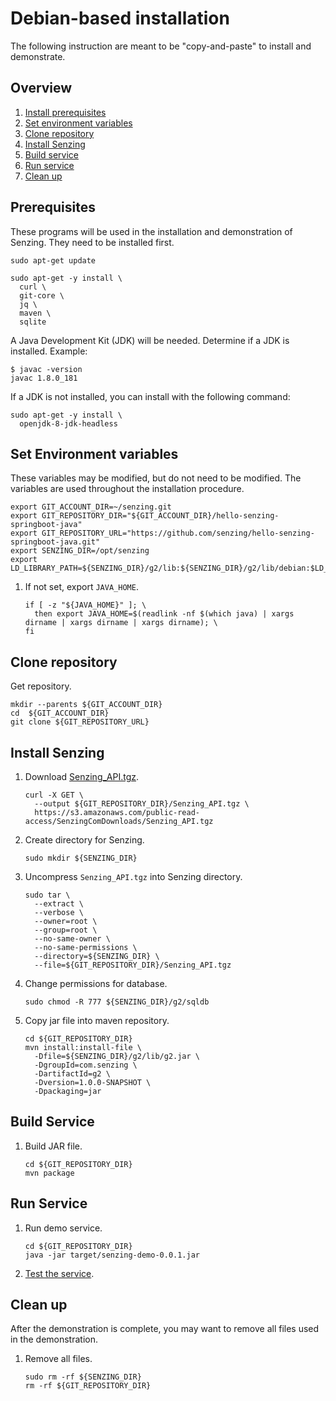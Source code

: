 # Debian-based installation

The following instruction are meant to be "copy-and-paste" to install and demonstrate.

## Overview

1. [Install prerequisites](#prerequisites)
1. [Set environment variables](#set-environment-variables)
1. [Clone repository](#clone-repository)
1. [Install Senzing](#install-senzing)
1. [Build service](#build-service)
1. [Run service](#run-service)
1. [Clean up](#clean-up)

## Prerequisites

These programs will be used in the installation and demonstration of Senzing.
They need to be installed first.

```console
sudo apt-get update

sudo apt-get -y install \
  curl \
  git-core \
  jq \
  maven \
  sqlite
```

A Java Development Kit (JDK) will be needed.
Determine if a JDK is installed. Example:

```console
$ javac -version
javac 1.8.0_181
```

If a JDK is not installed, you can install with the following command:

```console
sudo apt-get -y install \
  openjdk-8-jdk-headless
```

## Set Environment variables

These variables may be modified, but do not need to be modified.
The variables are used throughout the installation procedure.

```console
export GIT_ACCOUNT_DIR=~/senzing.git
export GIT_REPOSITORY_DIR="${GIT_ACCOUNT_DIR}/hello-senzing-springboot-java"
export GIT_REPOSITORY_URL="https://github.com/senzing/hello-senzing-springboot-java.git"
export SENZING_DIR=/opt/senzing
export LD_LIBRARY_PATH=${SENZING_DIR}/g2/lib:${SENZING_DIR}/g2/lib/debian:$LD_LIBRARY_PATH
```

1. If not set, export `JAVA_HOME`.

    ```console
    if [ -z "${JAVA_HOME}" ]; \
      then export JAVA_HOME=$(readlink -nf $(which java) | xargs dirname | xargs dirname | xargs dirname); \
    fi
    ```

## Clone repository

Get repository.

```console
mkdir --parents ${GIT_ACCOUNT_DIR}
cd  ${GIT_ACCOUNT_DIR}
git clone ${GIT_REPOSITORY_URL}
```

## Install Senzing

1. Download [Senzing_API.tgz](https://s3.amazonaws.com/public-read-access/SenzingComDownloads/Senzing_API.tgz).

    ```console
    curl -X GET \
      --output ${GIT_REPOSITORY_DIR}/Senzing_API.tgz \
      https://s3.amazonaws.com/public-read-access/SenzingComDownloads/Senzing_API.tgz
    ```

1. Create directory for Senzing.

    ```console
    sudo mkdir ${SENZING_DIR}
    ```

1. Uncompress `Senzing_API.tgz` into Senzing directory.

    ```console
    sudo tar \
      --extract \
      --verbose \
      --owner=root \
      --group=root \
      --no-same-owner \
      --no-same-permissions \
      --directory=${SENZING_DIR} \
      --file=${GIT_REPOSITORY_DIR}/Senzing_API.tgz
    ```

1. Change permissions for database.

    ```console
    sudo chmod -R 777 ${SENZING_DIR}/g2/sqldb
    ````

1. Copy jar file into maven repository.

    ```console
    cd ${GIT_REPOSITORY_DIR}
    mvn install:install-file \
      -Dfile=${SENZING_DIR}/g2/lib/g2.jar \
      -DgroupId=com.senzing \
      -DartifactId=g2 \
      -Dversion=1.0.0-SNAPSHOT \
      -Dpackaging=jar
    ```

## Build Service

1. Build JAR file.

    ```console
    cd ${GIT_REPOSITORY_DIR}
    mvn package
    ```

## Run Service

1. Run demo service.

    ```console
    cd ${GIT_REPOSITORY_DIR}
    java -jar target/senzing-demo-0.0.1.jar
    ```

1. [Test the service](../README.md#test).

## Clean up

After the demonstration is complete,
you may want to remove all files used in the demonstration.

1. Remove all files.

    ```console
    sudo rm -rf ${SENZING_DIR}
    rm -rf ${GIT_REPOSITORY_DIR}
    ```
